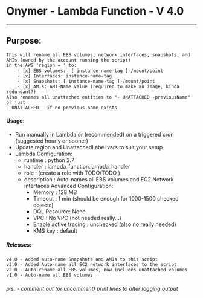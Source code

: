#   Onymer - Lambda Function - V 4.0
--------------------------------------------------------------------------------
## Purpose:
    This will rename all EBS volumes, network interfaces, snapshots, and AMIs (owned by the account running the script)
    in the AWS 'region = ' to:
        - [x] EBS volumes:  [ instance-name-tag ]-/mount/point
        - [x] Interfaces: instance-name-tag
        - [x] Snapshots: [ instance-name-tag ]-/mount/point
        - [x] AMIs: AMI-Name value (required to make an image, kinda redundant?)
    Also renames all unattached entities to "- UNATTACHED -previousName" or just
    - UNATTACHED - if no previous name exists
#### Usage:
   - Run manually in Lambda or (recommended) on a triggered cron
   (suggested hourly or sooner)
   - Update region and UnattachedLabel vars to suit your setup
   - Lambda Configuration:
        * runtime : python 2.7
        * handler : lambda_function.lambda_handler
        * role : (create a role with TODO/TODO )
        * description : Auto-names all EBS volumes and EC2 Network interfaces
        Advanced Configuration:
            * Memory : 128 MB
            * Timeout : 1 min (should be enough for 1000-1500 checked objects)
            * DQL Resource: None
            * VPC : No VPC (not needed really...)
            * Enable active tracing : unchecked (also no really needed)
            * KMS key : default

##### Releases:
    v4.0 - Added auto-name Snapshots and AMIs to this script
    v3.0 - Added Auto-name all EC2 network interfaces to the script
    v2.0 - Auto-rename all EBS volumes, now includes unattached volumes
    v1.0 - Auto-name all EBS volumes

######  p.s. - comment out (or uncomment) print lines to alter logging output
